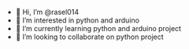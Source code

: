 - 👋 Hi, I’m @rasel014
- 👀 I’m interested in python and arduino
- 🌱 I’m currently learning python and arduino project
- 💞️ I’m looking to collaborate on python project

<!---
rasel014/rasel014 is a ✨ special ✨ repository because its `README.md` (this file) appears on your GitHub profile.
You can click the Preview link to take a look at your changes.
--->
